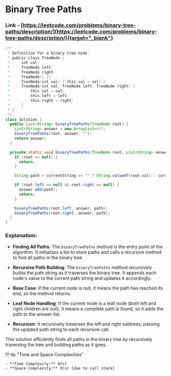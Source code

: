 # Binary Tree Paths

### Link - [https://leetcode.com/problems/binary-tree-paths/description/](https://leetcode.com/problems/binary-tree-paths/description/){target="_blank"}

```java
/**
 * Definition for a binary tree node.
 * public class TreeNode {
 *     int val;
 *     TreeNode left;
 *     TreeNode right;
 *     TreeNode() {}
 *     TreeNode(int val) { this.val = val; }
 *     TreeNode(int val, TreeNode left, TreeNode right) {
 *         this.val = val;
 *         this.left = left;
 *         this.right = right;
 *     }
 * }
 */
class Solution {
  public List<String> binaryTreePaths(TreeNode root) {
    List<String> answer = new ArrayList<>();
    binaryTreePaths(root, answer, "");
    return answer;
  }

  private static void binaryTreePaths(TreeNode root, List<String> answer, String currentString) {
    if (root == null) {
      return;
    }

    String path = currentString == "" ? String.valueOf(root.val) : currentString + "->" + String.valueOf(root.val);

    if (root.left == null && root.right == null) {
      answer.add(path);
      return;
    }

    binaryTreePaths(root.left, answer, path);
    binaryTreePaths(root.right, answer, path);
  }
}
```

### Explanation:

*   **Finding All Paths**: The `binaryTreePaths` method is the entry point of the algorithm. It initializes a list to store paths and calls a recursive method to find all paths in the binary tree.

*   **Recursive Path Building**: The `binaryTreePaths` method recursively builds the path string as it traverses the binary tree. It appends each node's value to the current path string and updates it accordingly.

*   **Base Case**: If the current node is null, it means the path has reached its end, so the method returns.

*   **Leaf Node Handling**: If the current node is a leaf node (both left and right children are null), it means a complete path is found, so it adds the path to the answer list.

*   **Recursion**: It recursively traverses the left and right subtrees, passing the updated path string to each recursive call.


This solution efficiently finds all paths in the binary tree by recursively traversing the tree and building paths as it goes.

!!! tip "Time and Space Complexities"

    - **Time Complexity:** O(n)
    - **Space Complexity:** O(n) [due to call stack]
